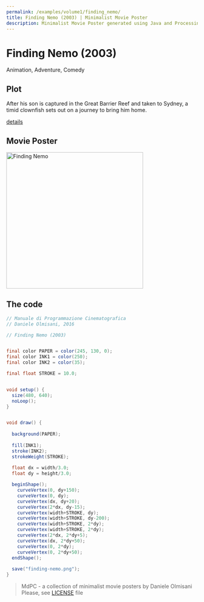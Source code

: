 ```yaml
---
permalink: /examples/volume1/finding_nemo/
title: Finding Nemo (2003) | Minimalist Movie Poster
description: Minimalist Movie Poster generated using Java and Processing.
---
```


# Finding Nemo (2003)

Animation, Adventure, Comedy

## Plot
After his son is captured in the Great Barrier Reef and taken to Sydney, a timid clownfish sets out on a journey to bring him home.

[details](https://www.imdb.com/title/tt0266543/)

## Movie Poster
<img src="finding-nemo.png"  width="360px" title="Finding Nemo">


## The code
```java
// Manuale di Programmazione Cinematografica
// Daniele Olmisani, 2016

// Finding Nemo (2003)


final color PAPER = color(245, 130, 0);
final color INK1 = color(250);
final color INK2 = color(35);

final float STROKE = 10.0;


void setup() {
  size(480, 640);
  noLoop();
}


void draw() {
  
  background(PAPER);
  
  fill(INK1);
  stroke(INK2);
  strokeWeight(STROKE);
  
  float dx = width/3.0;
  float dy = height/3.0;

  beginShape();
    curveVertex(0, dy+150);
    curveVertex(0, dy);
    curveVertex(dx, dy+20);
    curveVertex(2*dx, dy-15);
    curveVertex(width+STROKE, dy);
    curveVertex(width+STROKE, dy-200);
    curveVertex(width+STROKE, 2*dy);
    curveVertex(width+STROKE, 2*dy);
    curveVertex(2*dx, 2*dy+5);
    curveVertex(dx, 2*dy+50);
    curveVertex(0, 2*dy);
    curveVertex(0, 2*dy+50);
  endShape();
  
  save("finding-nemo.png");
}

```

> MdPC - a collection of minimalist movie posters
> by Daniele Olmisani
> Please, see [LICENSE](../../../LICENSE) file
